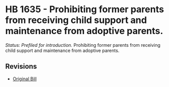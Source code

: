 # HB 1635 - Prohibiting former parents from receiving child support and maintenance from adoptive parents.
*Status: Prefiled for introduction.*
Prohibiting former parents from receiving child support and maintenance from adoptive parents.

## Revisions
* [Original Bill](1/)